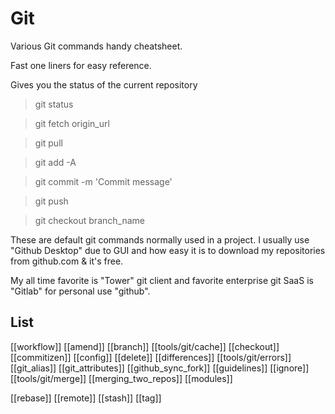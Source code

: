 # Git

Various Git commands handy cheatsheet.

Fast one liners for easy reference.

Gives you the status of the current repository
> git status 


> git fetch origin_url

> git pull 

> git add -A

> git commit -m 'Commit message' 

> git push

> git checkout branch_name


These are default git commands normally used in a project.
I usually use "Github Desktop" due to GUI and how easy it is to download my repositories from github.com & it's free.

My all time favorite is "Tower" git client and favorite enterprise git SaaS is "Gitlab" for personal use "github".


## List

[[workflow]]
[[amend]]
[[branch]]
[[tools/git/cache]]
[[checkout]]
[[commitizen]]
[[config]]
[[delete]]
[[differences]]
[[tools/git/errors]]
[[git_alias]]
[[git_attributes]]
[[github_sync_fork]]
[[guidelines]]
[[ignore]]
[[tools/git/merge]]
[[merging_two_repos]]
[[modules]]

[[rebase]]
[[remote]]
[[stash]]
[[tag]]